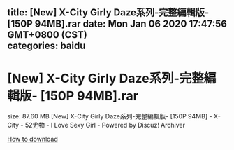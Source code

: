 
title: [New] X-City Girly Daze系列-完整編輯版- [150P  94MB].rar
date: Mon Jan 06 2020 17:47:56 GMT+0800 (CST)    
categories: baidu
---

# [New] X-City Girly Daze系列-完整編輯版- [150P  94MB].rar
size: 87.60 MB
 [New] X-City Girly Daze系列-完整編輯版- [150P 94MB] - X-City - 52尤物 - I Love Sexy Girl - Powered by Discuz! Archiver
 

[How to download](https://bpcam.bemobtrk.com/go/2ceec3aa-1ca2-46d6-b9ff-aaa5c184517c?jno=50)